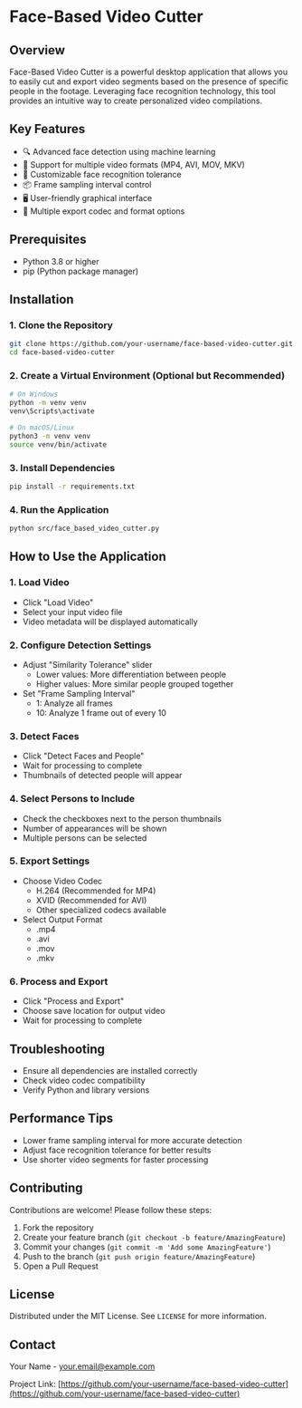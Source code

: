 # Face-Based Video Cutter

## Overview

Face-Based Video Cutter is a powerful desktop application that allows you to easily cut and export video segments based on the presence of specific people in the footage. Leveraging face recognition technology, this tool provides an intuitive way to create personalized video compilations.

## Key Features

- 🔍 Advanced face detection using machine learning
- 🎥 Support for multiple video formats (MP4, AVI, MOV, MKV)
- 🔧 Customizable face recognition tolerance
- 📦 Frame sampling interval control
- 🖥️ User-friendly graphical interface
- 💾 Multiple export codec and format options

## Prerequisites

- Python 3.8 or higher
- pip (Python package manager)

## Installation

### 1. Clone the Repository

```bash
git clone https://github.com/your-username/face-based-video-cutter.git
cd face-based-video-cutter
```

### 2. Create a Virtual Environment (Optional but Recommended)

```bash
# On Windows
python -m venv venv
venv\Scripts\activate

# On macOS/Linux
python3 -m venv venv
source venv/bin/activate
```

### 3. Install Dependencies

```bash
pip install -r requirements.txt
```

### 4. Run the Application

```bash
python src/face_based_video_cutter.py
```

## How to Use the Application

### 1. Load Video
- Click "Load Video"
- Select your input video file
- Video metadata will be displayed automatically

### 2. Configure Detection Settings
- Adjust "Similarity Tolerance" slider
  - Lower values: More differentiation between people
  - Higher values: More similar people grouped together
- Set "Frame Sampling Interval"
  - 1: Analyze all frames
  - 10: Analyze 1 frame out of every 10

### 3. Detect Faces
- Click "Detect Faces and People"
- Wait for processing to complete
- Thumbnails of detected people will appear

### 4. Select Persons to Include
- Check the checkboxes next to the person thumbnails
- Number of appearances will be shown
- Multiple persons can be selected

### 5. Export Settings
- Choose Video Codec
  - H.264 (Recommended for MP4)
  - XVID (Recommended for AVI)
  - Other specialized codecs available
- Select Output Format
  - .mp4
  - .avi
  - .mov
  - .mkv

### 6. Process and Export
- Click "Process and Export"
- Choose save location for output video
- Wait for processing to complete

## Troubleshooting

- Ensure all dependencies are installed correctly
- Check video codec compatibility
- Verify Python and library versions

## Performance Tips

- Lower frame sampling interval for more accurate detection
- Adjust face recognition tolerance for better results
- Use shorter video segments for faster processing

## Contributing

Contributions are welcome! Please follow these steps:

1. Fork the repository
2. Create your feature branch (`git checkout -b feature/AmazingFeature`)
3. Commit your changes (`git commit -m 'Add some AmazingFeature'`)
4. Push to the branch (`git push origin feature/AmazingFeature`)
5. Open a Pull Request

## License

Distributed under the MIT License. See `LICENSE` for more information.

## Contact

Your Name - your.email@example.com

Project Link: [https://github.com/your-username/face-based-video-cutter](https://github.com/your-username/face-based-video-cutter)

